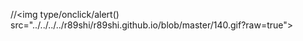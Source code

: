 //<img type/onclick/alert() src="../../../../r89shi/r89shi.github.io/blob/master/140.gif?raw=true">


<div dir="><img src='' onerror='alert()'></div>"

